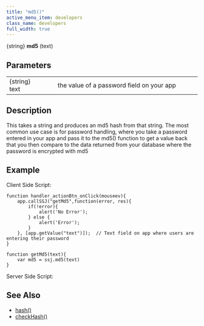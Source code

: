 ```yaml
---
title: "md5()"
active_menu_item: developers
class_name: developers
full_width: true
---
```



{string} **md5** (text)

## Parameters

<table>
<tr>
<td width="121">
{string} text

</td>
<td width="26">
</td>
<td width="733">
the value of a password field on your app

</td>
</tr>
</table>

## Description

This takes a string and produces an md5 hash from that string. The most common use case is for password handling, where you take a password entered in your app and pass it to the md5() function to get a value back that you then compare to the data returned from your database where the password is encrypted with md5

## Example

Client Side Script:

    function handler_actionBtn_onClick(mouseev){
        app.callSSJ("getMd5",function(error, res){
            if(!error){
                alert('No Error');
            } else {
                alert('Error');
            }
        }, [app.getValue("text")]);  // Text field on app where users are entering their password
    }
     
    function getMd5(text){
        var md5 = ssj.md5(text)
    }
     
   

Server Side Script:

## See Also

 - [hash()](/developers/user-guide/scripting-apis/server-side-api/ssj-object/miscellaneous/cryptblowfish)
 - [checkHash()](/developers/user-guide/scripting-apis/server-side-api/ssj-object/miscellaneous/checkcryptblowfish)

